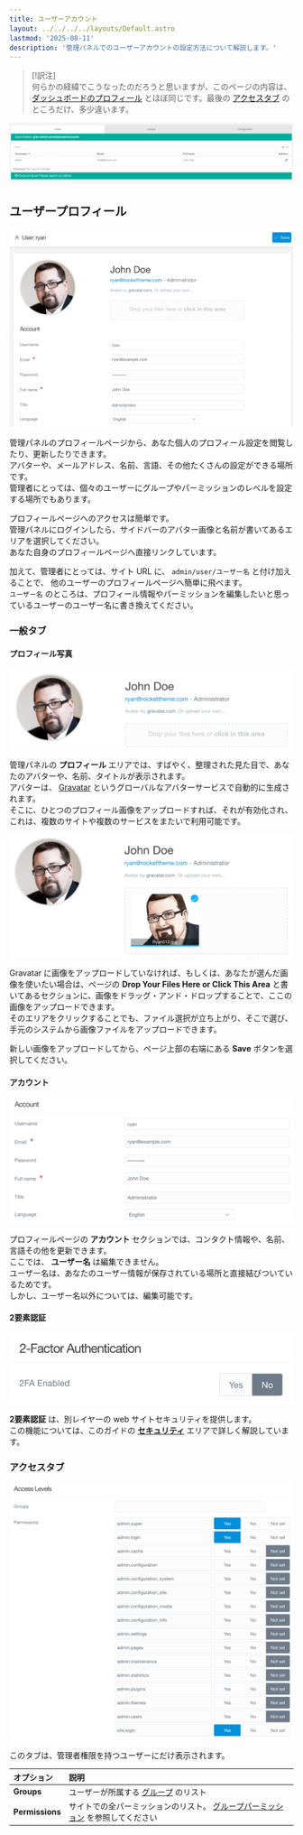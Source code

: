```yaml
---
title: ユーザーアカウント
layout: ../../../../layouts/Default.astro
lastmod: '2025-08-11'
description: '管理パネルでのユーザーアカウントの設定方法について解説します。'
---
```


> [!訳注]  
> 何らかの経緯でこうなったのだろうと思いますが、このページの内容は、 [ダッシュボードのプロフィール](../../02.dashboard/03.profile/) とほぼ同じです。最後の [アクセスタブ](#access-tab) のところだけ、多少違います。

![User Listing](accounts-user1.png)

<h2 id="user-profile">ユーザープロフィール</h2>

![User Profile](../../02.dashboard/03.profile/grav-profile.png)

管理パネルのプロフィールページから、あなた個人のプロフィール設定を閲覧したり、更新したりできます。  
アバターや、メールアドレス、名前、言語、その他たくさんの設定ができる場所です。  
管理者にとっては、個々のユーザーにグループやパーミッションのレベルを設定する場所でもあります。

プロフィールページへのアクセスは簡単です。  
管理パネルにログインしたら、サイドバーのアバター画像と名前が書いてあるエリアを選択してください。  
あなた自身のプロフィールページへ直接リンクしています。

加えて、管理者にとっては、サイト URL に、 `admin/user/ユーザー名` と付け加えることで、 他のユーザーのプロフィールページへ簡単に飛べます。  
`ユーザー名` のところは、プロフィール情報やパーミッションを編集したいと思っているユーザーのユーザー名に書き換えてください。

<h3 id="general-tab">一般タブ</h3>

<h4 id="profile-photo">プロフィール写真</h4>

![User Photo](../../02.dashboard/03.profile/grav-profile2.png/)

管理パネルの **プロフィール** エリアでは、すばやく、整理された見た目で、あなたのアバターや、名前、タイトルが表示されます。  
アバターは、 [Gravatar](http://en.gravatar.com/) というグローバルなアバターサービスで自動的に生成されます。  
そこに、ひとつのプロフィール画像をアップロードすれば、それが有効化され、これは、複数のサイトや複数のサービスをまたいで利用可能です。

![User Photo](../../02.dashboard/03.profile/grav-profile2b.png)

Gravatar に画像をアップロードしていなければ、もしくは、あなたが選んだ画像を使いたい場合は、ページの **Drop Your Files Here or Click This Area** と書いてあるセクションに、画像をドラッグ・アンド・ドロップすることで、ここの画像をアップロードできます。  
そのエリアをクリックすることでも、ファイル選択が立ち上がり、そこで選び、手元のシステムから画像ファイルをアップロードできます。

新しい画像をアップロードしてから、ページ上部の右端にある **Save** ボタンを選択してください。

<h4 id="account">アカウント</h4>

![Account Section](../../02.dashboard/03.profile/grav-profile3.png)

プロフィールページの **アカウント** セクションでは、コンタクト情報や、名前、言語その他を更新できます。  
ここでは、 **ユーザー名** は編集できません。  
ユーザー名は、あなたのユーザー情報が保存されている場所と直接結びついているためです。  
しかし、ユーザー名以外については、編集可能です。

<h4 id="2-factor-authentication">2要素認証</h4>

![2-Factor Authentication](../../02.dashboard/03.profile/grav-profile5.png)

**2要素認証** は、別レイヤーの web サイトセキュリティを提供します。  
この機能については、このガイドの [**セキュリティ**](../../06.security/01.2fa/) エリアで詳しく解説しています。

<h3 id="access-tab">アクセスタブ</h3>

![Access Tab](../../02.dashboard/03.profile/grav-profile4.png)

このタブは、管理者権限を持つユーザーにだけ表示されます。

| オプション | 説明 |
| :-----     | :-----  |
| **Groups** | ユーザーが所属する [グループ](../02.groups/) のリスト|
| **Permissions** | サイトでの全パーミッションのリスト。 [グループパーミッション](../02.groups/#permissions) を参照してください |

